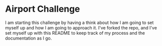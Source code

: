Airport Challenge
=================

I am starting this challenge by having a think about how I am going to set myself up and how I am going to approach it. I've forked the repo, and I've set myself up with this README to keep track of my process and the documentation as I go. 
